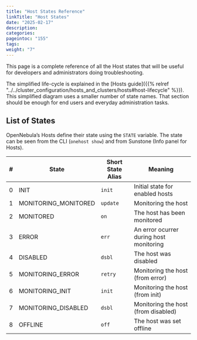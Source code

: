 ```yaml
---
title: "Host States Reference"
linkTitle: "Host States"
date: "2025-02-17"
description:
categories:
pageintoc: "155"
tags:
weight: "7"
---
```


<a id="host-states"></a>

<!--# Host States Reference -->

This page is a complete reference of all the Host states that will be useful for developers and administrators doing troubleshooting.

The simplified life-cycle is explained in the [Hosts guide]({{% relref "../../cluster_configuration/hosts_and_clusters/hosts#host-lifecycle" %}}). This simplified diagram uses a smaller number of state names. That section should be enough for end users and everyday administration tasks.

## List of States

OpenNebula’s Hosts define their state using the `STATE` variable. The state can be seen from the CLI (`onehost show`) and from Sunstone (Info panel for Hosts).

|   # | State                | Short State Alias   | Meaning                                 |
|-----|----------------------|---------------------|-----------------------------------------|
|   0 | INIT                 | `init`              | Initial state for enabled hosts         |
|   1 | MONITORING_MONITORED | `update`            | Monitoring the host                     |
|   2 | MONITORED            | `on`                | The host has been monitored             |
|   3 | ERROR                | `err`               | An error ocurrer during host monitoring |
|   4 | DISABLED             | `dsbl`              | The host was disabled                   |
|   5 | MONITORING_ERROR     | `retry`             | Monitoring the host (from error)        |
|   6 | MONITORING_INIT      | `init`              | Monitoring the host (from init)         |
|   7 | MONITORING_DISABLED  | `dsbl`              | Monitoring the host (from disabled)     |
|   8 | OFFLINE              | `off`               | The host was set offline                |
